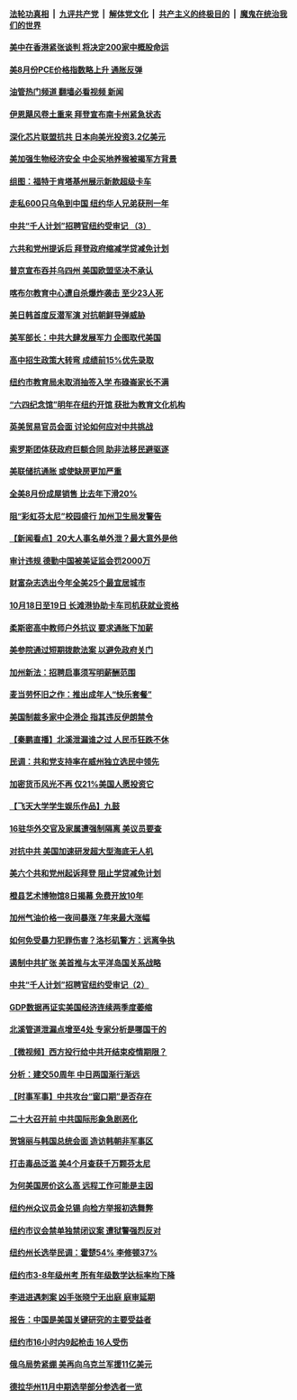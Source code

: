####  [法轮功真相](../../../../basic/blob/master/README.md?t=10010631) &nbsp;|&nbsp; [九评共产党](../../../../9ping.md/blob/master/README.md?t=10010631) &nbsp;|&nbsp; [解体党文化](../../../../jtdwh.md/blob/master/README.md?t=10010631)  &nbsp;|&nbsp; [共产主义的终极目的](../../../../gczydzjmd.md/blob/master/README.md?t=10010631) &nbsp;|&nbsp; [魔鬼在统治我们的世界](../../../../mgztzwmdsj.md/blob/master/README.md?t=10010631) 

#### [美中在香港紧张谈判 将决定200家中概股命运](../pages/nsc412/n13834602.md?t=10010631) 

#### [美8月份PCE价格指数略上升 通胀反弹](../pages/nsc412/n13836319.md?t=10010631) 

#### [油管热门频道 翻墙必看视频 新闻](http://209.250.226.216:81/youtube.html?10010631)

#### [伊恩飓风卷土重来  拜登宣布南卡州紧急状态](../pages/nsc412/n13836310.md?t=10010631) 

#### [深化芯片联盟抗共 日本向美光投资3.2亿美元](../pages/nsc412/n13836337.md?t=10010631) 

#### [美加强生物经济安全 中企买地养猴被揭军方背景](../pages/nsc412/n13836141.md?t=10010631) 

#### [组图：福特于肯塔基州展示新款超级卡车](../pages/nsc412/n13835323.md?t=10010631) 

#### [走私600只乌龟到中国 纽约华人兄弟获刑一年](../pages/nsc412/n13835917.md?t=10010631) 

#### [中共“千人计划”招聘官纽约受审记 （3）](../pages/nsc412/n13835934.md?t=10010631) 

#### [六共和党州提诉后 拜登政府缩减学贷减免计划](../pages/nsc412/n13836169.md?t=10010631) 

#### [普京宣布吞并乌四州 美国欧盟坚决不承认](../pages/nsc412/n13836171.md?t=10010631) 

#### [喀布尔教育中心遭自杀爆炸袭击 至少23人死](../pages/nsc412/n13836144.md?t=10010631) 

#### [美日韩首度反潜军演 对抗朝鲜导弹威胁](../pages/nsc412/n13836120.md?t=10010631) 

#### [美军部长：中共大肆发展军力 企图取代美国](../pages/nsc412/n13836032.md?t=10010631) 

#### [高中招生政策大转弯 成绩前15%优先录取](../pages/nsc412/n13835928.md?t=10010631) 

#### [纽约市教育局未取消抽签入学 布碌崙家长不满](../pages/nsc412/n13835944.md?t=10010631) 

#### [“六四纪念馆”明年在纽约开馆 获批为教育文化机构](../pages/nsc412/n13835932.md?t=10010631) 

#### [英美贸易官员会面 讨论如何应对中共挑战](../pages/nsc412/n13835855.md?t=10010631) 

#### [索罗斯团体获政府巨额合同 助非法移民避驱逐](../pages/nsc412/n13835735.md?t=10010631) 

#### [美联储抗通胀 或使缺房更加严重](../pages/nsc412/n13835866.md?t=10010631) 

#### [全美8月份成屋销售 比去年下滑20%](../pages/nsc412/n13835835.md?t=10010631) 

#### [阻“彩虹芬太尼”校园盛行 加州卫生局发警告](../pages/nsc412/n13835825.md?t=10010631) 

#### [【新闻看点】20大人事名单外泄？最大意外是他](../pages/nsc412/n13835496.md?t=10010631) 

#### [审计违规 德勤中国被美证监会罚2000万](../pages/nsc412/n13835766.md?t=10010631) 

#### [财富杂志选出今年全美25个最宜居城市](../pages/nsc412/n13835796.md?t=10010631) 

#### [10月18日至19日 长滩港协助卡车司机获就业资格](../pages/nsc412/n13835776.md?t=10010631) 

#### [柔斯密高中教师户外抗议 要求通胀下加薪](../pages/nsc412/n13835749.md?t=10010631) 

#### [美参院通过短期拨款法案 以避免政府关门](../pages/nsc412/n13835685.md?t=10010631) 

#### [加州新法：招聘启事须写明薪酬范围](../pages/nsc412/n13835707.md?t=10010631) 

#### [麦当劳怀旧之作：推出成年人“快乐套餐”](../pages/nsc412/n13835697.md?t=10010631) 

#### [美国制裁多家中企港企 指其违反伊朗禁令](../pages/nsc412/n13835673.md?t=10010631) 

#### [【秦鹏直播】北溪泄漏谁之过 人民币狂跌不休](../pages/nsc412/n13835698.md?t=10010631) 

#### [民调：共和党支持率在威州独立选民中领先](../pages/nsc412/n13835571.md?t=10010631) 

#### [加密货币风光不再 仅21%美国人愿投资它](../pages/nsc412/n13835696.md?t=10010631) 

#### [【飞天大学学生娱乐作品】九鼓](../pages/nsc412/n13835613.md?t=10010631) 

#### [16驻华外交官及家属遭强制隔离 美议员要查](../pages/nsc412/n13835668.md?t=10010631) 

#### [对抗中共 美国加速研发超大型海底无人机](../pages/nsc412/n13835644.md?t=10010631) 

#### [美六个共和党州起诉拜登 阻止学贷减免计划](../pages/nsc412/n13835617.md?t=10010631) 

#### [橙县艺术博物馆8日揭幕 免费开放10年](../pages/nsc412/n13835647.md?t=10010631) 

#### [加州气油价格一夜间暴涨 7年来最大涨幅](../pages/nsc412/n13835638.md?t=10010631) 

#### [如何免受暴力犯罪伤害？洛杉矶警方：远离争执](../pages/nsc412/n13834954.md?t=10010631) 

#### [遏制中共扩张 美首推与太平洋岛国关系战略](../pages/nsc412/n13835479.md?t=10010631) 

#### [中共“千人计划”招聘官纽约受审记（2）](../pages/nsc412/n13835044.md?t=10010631) 

#### [GDP数据再证实美国经济连续两季度萎缩](../pages/nsc412/n13835544.md?t=10010631) 

#### [北溪管道泄漏点增至4处 专家分析是哪国干的](../pages/nsc412/n13835543.md?t=10010631) 

#### [【微视频】西方投行给中共开结束疫情期限？](../pages/nsc412/n13834827.md?t=10010631) 

#### [分析：建交50周年 中日两国渐行渐远](../pages/nsc412/n13835405.md?t=10010631) 

#### [【时事军事】中共攻台“窗口期”是否存在](../pages/nsc412/n13835095.md?t=10010631) 

#### [二十大召开前 中共国际形象急剧恶化](../pages/nsc412/n13835240.md?t=10010631) 

#### [贺锦丽与韩国总统会面 造访韩朝非军事区](../pages/nsc412/n13835204.md?t=10010631) 

#### [打击毒品泛滥 美4个月查获千万颗芬太尼](../pages/nsc412/n13835129.md?t=10010631) 

#### [为何美国房价这么高 远程工作可能是主因](../pages/nsc412/n13834858.md?t=10010631) 

#### [纽约州众议员金兑锡 向检方举报初选舞弊](../pages/nsc412/n13835039.md?t=10010631) 

#### [纽约市议会禁单独禁闭议案 遭狱警强烈反对](../pages/nsc412/n13835020.md?t=10010631) 

#### [纽约州长选举民调：霍楚54% 李修顿37%](../pages/nsc412/n13835001.md?t=10010631) 

#### [纽约市3-8年级州考 所有年级数学达标率均下降](../pages/nsc412/n13835035.md?t=10010631) 

#### [李进进遇刺案 凶手张晓宁无出庭 庭审延期](../pages/nsc412/n13835037.md?t=10010631) 

#### [报告：中国是美国关键研究的主要受益者](../pages/nsc412/n13834984.md?t=10010631) 

#### [纽约市16小时内9起枪击 16人受伤](../pages/nsc412/n13834999.md?t=10010631) 

#### [俄乌局势紧绷 美再向乌克兰军援11亿美元](../pages/nsc412/n13834765.md?t=10010631) 

#### [德拉华州11月中期选举部分参选者一览](../pages/nsc412/n13834939.md?t=10010631) 

<img src='http://gfw-breaker.win/goodnews/indexes/nsc412.md' width='0px' height='0px'/>
